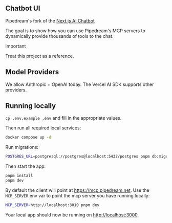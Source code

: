 ## Chatbot UI

Pipedream's fork of the [Next.js AI Chatbot](https://chat.vercel.ai/)

The goal is to show how you can use Pipedream's MCP servers to dynamically provide 
thousands of tools to the chat.

> [!IMPORTANT]  
> Treat this project as a reference.

## Model Providers

We allow Anthropic + OpenAI today. The Vercel AI SDK supports other providers.

## Running locally

`cp .env.example .env` and fill in the appropriate values.

Then run all required local services:

```bash
docker compose up -d
```

Run migrations:

```bash
POSTGRES_URL=postgresql://postgres@localhost:5432/postgres pnpm db:migrate
```

Then start the app:

```bash
pnpm install
pnpm dev
```

By default the client will point at https://mcp.pipedream.net.  Use the `MCP_SERVER` env var to point the mcp server you have running locally:

```bash
MCP_SERVER=http://localhost:3010 pnpm dev
```

Your local app should now be running on [http://localhost:3000](http://localhost:3000/).
